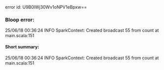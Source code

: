 error id: U9B0lWj30Wv1oNPV1eBpxw==
### Bloop error:

25/06/18 00:36:24 INFO SparkContext: Created broadcast 55 from count at main.scala:151
#### Short summary: 

25/06/18 00:36:24 INFO SparkContext: Created broadcast 55 from count at main.scala:151